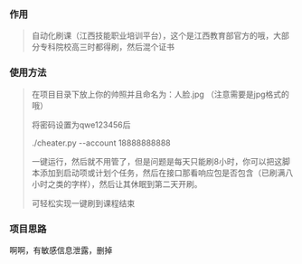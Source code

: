 ### 作用

>   自动化刷课（江西技能职业培训平台），这个是江西教育部官方的哦，大部分专科院校高三时都得刷，然后混个证书

### 使用方法

>   在项目目录下放上你的帅照并且命名为：人脸.jpg	（注意需要是jpg格式的哦）
>
>   将密码设置为qwe123456后
>
>   ./cheater.py --account 18888888888
>
>   一键运行，然后就不用管了，但是问题是每天只能刷8小时，你可以把这脚本添加到启动项或计划个任务，然后在接口那看响应包是否包含（已刷满八小时之类的字样），然后让其休眠到第二天开刷。
>
>   可轻松实现一键刷到课程结束

### 项目思路
啊啊，有敏感信息泄露，删掉

